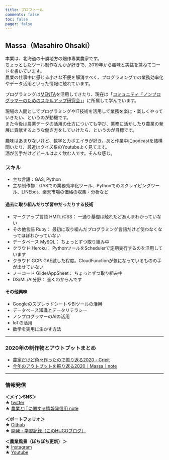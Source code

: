 ```yaml
---
title: プロフィール
comments: false
toc: false
pager: false
---
```



## Massa（Masahiro Ohsaki）
本業は、北海道の十勝地方の畑作専業農家です。  
ちょっとしたツール制作なんかが好きで、2019年から趣味と実益を兼ねてコードを書いています。  
農業の仕事中に感じる小さな不便を解消すべく、プログラミングでの業務効率化やデータ活用といった情報に触れています。

プログラミングは[MENTA](https://menta.work/)を活用してきたり、現在は「[コミュニティ「ノンプログラマーのためのスキルアップ研究会」](https://tonari-it.com/community-nonpro-semi/)」に所属して学んでいます。

現場の人間としてプログラミングやIT技術を活用して業務を楽に・楽しくやっていきたい、というのが動機です。  
また今後は農業データの活用の仕方についても学び、業務に活かしたり農業の発展に貢献するような働き方をしていけたら、というのが目標です。

趣味はあまりないけど、数学とカポエイラが好き。あと作業中にpodcastを結構聞いたり、最近はクイズ系のYoutubeよく見てます。  
酒が苦手だけどビールはよく飲む人です。そんな感じ。

### スキル
- 主な言語：GAS, Python
- 主な制作物：GASでの業務効率化ツール、Pythonでのスクレイピングツール、LINEbot、楽天市場の価格の収集・分析など

#### 過去に取り組んだり学習中だったりする技術
- マークアップ言語 HMTL/CSS： 一通り基礎は触れたどあんまわかっていない
- その他言語 Ruby： 最初に取り組んだプログラミング言語だけど使わなくなってほぼわかっていない
- データベース MySQL： ちょっとずつ取り組み中
- クラウド Heroku： PythonツールをSchedulerで定期実行するのを活用しています
- クラウド GCP: GAE試した程度。CloudFunctionが気になっているものの手が出せていない
- ノーコード Glide/AppSheet： ちょっとずつ取り組み中
- DS/ML/AI分野： 全くわからんです

#### その他興味
- GoogleのスプレッドシートやBIツールの活用
- データベース知識とデータリテラシー
- ノンプログラマーのAIの活用
- IoTの活用
- 数学を実用に生かす方法

----
### 2020年の制作物とアウトプットまとめ
- [農家だけど色々作ったので振り返る2020 - Crieit](https://crieit.net/posts/GAS-Python)  
- [今年のアウトプットを振り返る2020｜Massa｜note](https://note.com/agrifeel_labo/n/n24dfceedab23)

----
### 情報発信
**＜メインSNS＞**  
★ [twitter](https://twitter.com/massasquash)  
★ [農業とITに関する情報発信用 note](https://note.mu/agrifeel_labo)

**＜ポートフォリオ＞**  
★ [Github](https://github.com/Massasquash)  
★ [開発・学習記録（このHUGOブログ）](https://massasquash.github.io/potatofolio/)

**＜農業風景（ぼちぼち更新）＞**  
★ [Instagram](https://www.instagram.com/ohsakifarm/)  
★ [Youtube](https://www.youtube.com/channel/UCsu1mENsBiVFsdc-yq0a4Aw)